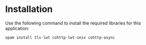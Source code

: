 # Installation
Use the following command to install the required libraries for this application:

```bash
opam install tls-lwt cohttp-lwt-unix cohttp-async
```